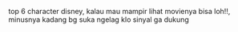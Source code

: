 top 6 character disney, kalau mau mampir lihat movienya bisa loh!!, minusnya kadang bg suka ngelag klo sinyal ga dukung
